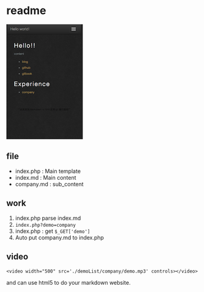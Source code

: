 # readme

![img](img.png)

## file
- index.php : Main template
- index.md : Main content
- company.md : sub_content

## work

1. index.php parse index.md
2. `index.php?demo=company`
3. index.php : get `$_GET['demo']`
4. Auto put company.md to index.php

## video

```
<video width="500" src='./demoList/company/demo.mp3' controls></video>
```

and can use html5 to do your markdown website.